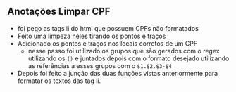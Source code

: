## Anotações Limpar CPF

- foi pego as tags li do html que possuem CPFs não formatados
- Feito uma limpeza neles tirando os pontos e traços
- Adicionado os pontos e traços nos locais corretos de um CPF
  - nesse passo foi utilizado os grupos que são gerados com o regex utilizando os `()` e juntados depois com o formato desejado utilizando as referências a esses grupos com o `$1.$2.$3-$4`
- Depois foi feito a junção das duas funções vistas anteriormente para formatar os textos das tag li.